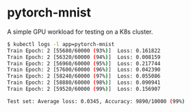 # pytorch-mnist

A simple GPU workload for testing on a K8s cluster.

```sh
$ kubectl logs -l app=pytorch-mnist
Train Epoch: 2 [55680/60000 (93%)]	Loss: 0.161822
Train Epoch: 2 [56320/60000 (94%)]	Loss: 0.008159
Train Epoch: 2 [56960/60000 (95%)]	Loss: 0.217744
Train Epoch: 2 [57600/60000 (96%)]	Loss: 0.042390
Train Epoch: 2 [58240/60000 (97%)]	Loss: 0.055086
Train Epoch: 2 [58880/60000 (98%)]	Loss: 0.090941
Train Epoch: 2 [59520/60000 (99%)]	Loss: 0.156907

Test set: Average loss: 0.0345, Accuracy: 9890/10000 (99%)
```

